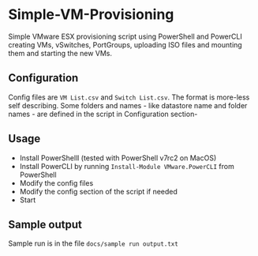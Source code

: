 # Simple-VM-Provisioning
 Simple VMware ESX provisioning script using PowerShell and PowerCLI creating VMs, vSwitches, PortGroups, uploading ISO files and mounting them and starting the new VMs.

 ## Configuration
 Config files are `VM List.csv` and `Switch List.csv`. The format is more-less self describing.
 Some folders and names - like datastore name and folder names - are defined in the script in Configuration section-

 ## Usage
 - Install PowerShelll (tested with PowerShell v7rc2 on MacOS)
 - Install PowerCLI by running `Install-Module VMware.PowerCLI` from PowerShell
 - Modify the config files
 - Modify the config section of the script if needed
 - Start

 ## Sample output
 Sample run is in the file `docs/sample run output.txt`

